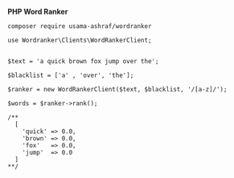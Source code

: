 ****PHP Word Ranker****

`composer require usama-ashraf/wordranker`

```
use Wordranker\Clients\WordRankerClient;


$text = 'a quick brown fox jump over the';

$blacklist = ['a' , 'over', 'the'];

$ranker = new WordRankerClient($text, $blacklist, '/[a-z]/');

$words = $ranker->rank();

/**
  [
    'quick' => 0.0,
    'brown' => 0.0,
    'fox'   => 0.0,
    'jump'  => 0.0
  ] 
**/
```
